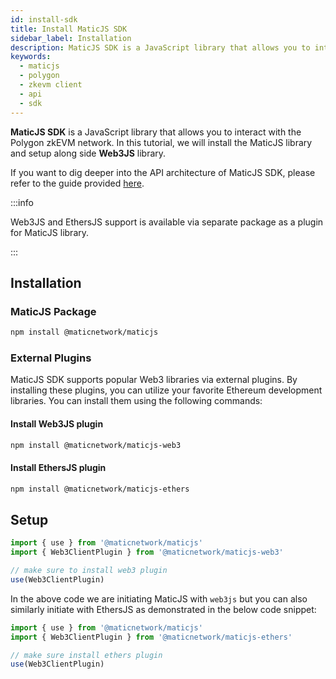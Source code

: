 ```yaml
---
id: install-sdk
title: Install MaticJS SDK
sidebar_label: Installation
description: MaticJS SDK is a JavaScript library that allows you to interact with the Polygon zkEVM network.
keywords:
  - maticjs
  - polygon
  - zkevm client
  - api
  - sdk
---
```


**MaticJS SDK** is a JavaScript library that allows you to interact with the Polygon zkEVM network. In this tutorial, we will install the MaticJS library and setup along side **Web3JS** library.

If you want to dig deeper into the API architecture of MaticJS SDK, please refer to the guide provided [here](https://wiki.polygon.technology/docs/develop/ethereum-polygon/matic-js/api-architecture).

:::info

Web3JS and EthersJS support is available via separate package as a plugin for MaticJS library.

:::

## Installation

### MaticJS Package

```bash
npm install @maticnetwork/maticjs
```

### External Plugins

MaticJS SDK supports popular Web3 libraries via external plugins. By installing these plugins, you can utilize your favorite Ethereum development libraries. You can install them using the following commands:

#### Install Web3JS plugin
```bash
npm install @maticnetwork/maticjs-web3
```
#### Install EthersJS plugin
```bash
npm install @maticnetwork/maticjs-ethers
```

## Setup

```javascript
import { use } from '@maticnetwork/maticjs'
import { Web3ClientPlugin } from '@maticnetwork/maticjs-web3'

// make sure to install web3 plugin
use(Web3ClientPlugin)
```

In the above code we are initiating MaticJS with `web3js` but you can also similarly initiate with EthersJS as demonstrated in the below code snippet:

```js
import { use } from '@maticnetwork/maticjs'
import { Web3ClientPlugin } from '@maticnetwork/maticjs-ethers'

// make sure install ethers plugin
use(Web3ClientPlugin)
```
